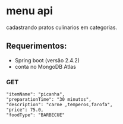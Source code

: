 # menu api

 cadastrando pratos culinarios 
   em categorias.

## Requerimentos:

- Spring boot (versão 2.4.2)
- conta no MongoDB Atlas

### GET


    "itemName": "picanha",
    "preparationTime": "30 minutos",
    "description": "carne ,temperos,farofa",
    "price": 75.0,
    "foodType": "BARBECUE"


